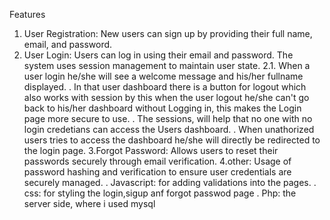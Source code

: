  Features
1. User Registration: New users can sign up by providing their full name, email, and password.
2. User Login: Users can log in using their email and password. The system uses session management to maintain user state.
   2.1. When a user login he/she will see a welcome message and his/her fullname displayed.
     . In that user dashboard there is a button for logout which also works with session by this when the user logout he/she
       can't go back to his/her dashboard without Logging in, this makes the Login page more secure to use.
     . The sessions, will help that no one with no login credetians can access the Users dashboard.
     . When unathorized users tries to access the dashboard he/she will directly be redirected to the login page.
3.Forgot Password: Allows users to reset their passwords securely through email verification.
4.other: Usage of password hashing and verification to ensure user credentials are securely managed.
         . Javascript: for adding validations into the pages.
         . css: for styling the login,sigup anf forgot passwod page
         . Php: the server side, where i used mysql
 
